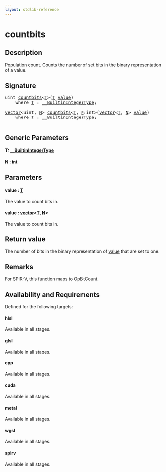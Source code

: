 ```yaml
---
layout: stdlib-reference
---
```


# countbits

## Description

Population count.
Counts the number of set bits in the binary representation of a value.



## Signature 

<pre>
<span class="code_keyword">uint</span> <a href="countbits.md">countbits</a>&lt;<a href="countbits.md#typeparam-T" class="code_type">T</a>&gt;(<a href="countbits.md#typeparam-T" class="code_type">T</a> <a href="countbits.md#decl-value" class="code_param">value</a>)
    <span class='code_keyword'>where</span> <a href="countbits.md#typeparam-T" class="code_type">T</a> : <a href="../interfaces/0_builtinintegertype-029g/index.md" class="code_type">__BuiltinIntegerType</a>;

<a href="../types/vector/index.md" class="code_type">vector</a>&lt;<span class="code_keyword">uint</span>, <a href="countbits.md#decl-N" class="code_var">N</a>&gt; <a href="countbits.md">countbits</a>&lt;<a href="countbits.md#typeparam-T" class="code_type">T</a>, <a href="countbits.md#decl-N" class="code_var">N</a>:<span class="code_keyword">int</span>&gt;(<a href="../types/vector/index.md" class="code_type">vector</a>&lt;<a href="countbits.md#typeparam-T" class="code_type">T</a>, <a href="countbits.md#decl-N" class="code_var">N</a>&gt; <a href="countbits.md#decl-value" class="code_param">value</a>)
    <span class='code_keyword'>where</span> <a href="countbits.md#typeparam-T" class="code_type">T</a> : <a href="../interfaces/0_builtinintegertype-029g/index.md" class="code_type">__BuiltinIntegerType</a>;

</pre>

## Generic Parameters

####  <a id="typeparam-T"></a>T: [\_\_BuiltinIntegerType](../interfaces/0_builtinintegertype-029g/index.md)
####  <a id="decl-N"></a>N  : int

## Parameters

####  <a id="decl-value"></a>value  : [T](countbits.md#typeparam-T)
The value to count bits in.

####  <a id="decl-value"></a>value  : [vector](../types/vector/index.md)\<[T](../types/vector/index.md#typeparam-T), [N](../types/vector/index.md#decl-N)\>
The value to count bits in.


## Return value
The number of bits in the binary representation of <span class='code'><a href="countbits.md#decl-value" class="code_param">value</a></span> that are set to one.

## Remarks
For SPIR-V, this function maps to <span class='code'>OpBitCount</span>.


## Availability and Requirements

Defined for the following targets:

#### hlsl
Available in all stages.

#### glsl
Available in all stages.

#### cpp
Available in all stages.

#### cuda
Available in all stages.

#### metal
Available in all stages.

#### wgsl
Available in all stages.

#### spirv
Available in all stages.




<script>
// Fix .md links to .html when on ReadTheDocs
if (window.location.hostname.includes('readthedocs') || 
    window.location.hostname.includes('rtfd.io')) {
  document.addEventListener('DOMContentLoaded', function() {
    const links = document.querySelectorAll('a');
    links.forEach(link => {
      const href = link.getAttribute('href');
      if (href && href.includes('.md')) {
        // This regex will handle .md links with or without fragment identifiers or query parameters
        link.href = link.href.replace(/(.+)\.md(#[^?]*)?(\?.*)?$/, '$1.html$2$3');
      }
    });
  });
}
</script>

